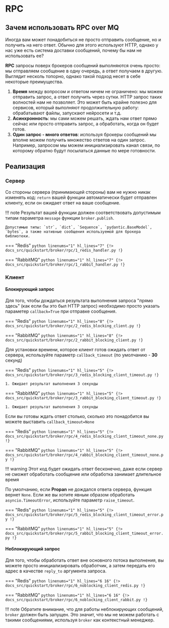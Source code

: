 # RPC

## Зачем использовать RPC over MQ

Иногда вам может понадобиться не просто отправить сообщение, но и получить на него ответ.
Обычно для этого используют HTTP, однако у нас уже есть система доставки сообщений, почему бы нам не использовать ее?

**RPC** запросы поверх брокеров сообщений выполняются очень просто: мы отправляем сообщение в одну очередь, а ответ получаем в другую.
Выглядит несколь топорно, однако такой подход несет в себе некоторые преимущества.

1. **Время** между вопросом и ответом ничем не ограничено: мы можем отправить запрос, а ответ получить через сутки. HTTP запрос таких волностей нам не позволяет.
    Это может быть крайне полезно для сервисов, который выполняют продолжительную работу: обрабатывают файлы, запускают нейросети и т.д.
2. **Асинхронность**: мы сами можем решать, ждать нам ответ прямо сейчас или просто отправить запрос, а обработать, когда он будет готов.
3. **Один запрос - много ответов**: используя брокеры сообщений мы вполне можем получить множество ответов на один запрос. Например, запросом мы можем инициализировать канал связи, по которому обратно будут посылаться данные по мере готовности.

## Реализация

### Сервер

Со стороны сервера (принимающей стороны) вам не нужно никак изменять код: `return` вашей функции автоматически будет отправлен клиенту, если он ожидает ответ на ваше сообщение.

!!! note
    Результат вашей функции должен соответствовать допустимым типам параметра `message` функции `broker.publish`.

    Допустимые типы: `str`, `dict`, `Sequence`, `pydantic.BaseModel`, `bytes`, а также нативные сообщения используемой для брокера библиотеки.

=== "Redis"
    ```python linenums="1" hl_lines="7"
    {!> docs_src/quickstart/broker/rpc/1_redis_handler.py !}
    ```

=== "RabbitMQ"
    ```python linenums="1" hl_lines="7"
    {!> docs_src/quickstart/broker/rpc/1_rabbit_handler.py !}
    ```

### Клиент

#### Блокирующий запрос

Для того, чтобы дождаться результата выполнения запроса "прямо здесь" (как если бы это был HTTP запрос) необходимо просто указать
параметер `callback=True` при отправке сообщения.

=== "Redis"
    ```python linenums="1" hl_lines="8"
    {!> docs_src/quickstart/broker/rpc/2_redis_blocking_client.py !}
    ```

=== "RabbitMQ"
    ```python linenums="1" hl_lines="8"
    {!> docs_src/quickstart/broker/rpc/2_rabbit_blocking_client.py !}
    ```

Для установки времени, которое клиент готов ожидать ответ от сервера, используйте параметр `callback_timeout` (по умолчанию - **30** секунд)

=== "Redis"
    ```python linenums="1" hl_lines="5"
    {!> docs_src/quickstart/broker/rpc/3_redis_blocking_client_timeout.py !}
    ```

    1. Ожидает результат выполнения 3 секунды

=== "RabbitMQ"
    ```python linenums="1" hl_lines="5"
    {!> docs_src/quickstart/broker/rpc/3_rabbit_blocking_client_timeout.py !}
    ```

    1. Ожидает результат выполнения 3 секунды

Если вы готовы ждать ответ столько, сколько это понадобится вы можете выставить `callback_timeout=None`

=== "Redis"
    ```python linenums="1" hl_lines="5"
    {!> docs_src/quickstart/broker/rpc/4_redis_blocking_client_timeout_none.py !}
    ```

=== "RabbitMQ"
    ```python linenums="1" hl_lines="5"
    {!> docs_src/quickstart/broker/rpc/4_rabbit_blocking_client_timeout_none.py !}
    ```

!!! warning
    Этот код будет ожидать ответ бесконечно, даже если сервер не сможет обработать сообщение или обработка занимает длительное время

По умолчанию, если **Propan** не дождался ответа сервера, функция вернет `None`. Если же вы хотите явным образом обработать `asyncio.TimeoutError`,
используйте параметр `raise_timeout`.

=== "Redis"
    ```python linenums="1" hl_lines="5"
    {!> docs_src/quickstart/broker/rpc/5_redis_blocking_client_timeout_error.py !}
    ```

=== "RabbitMQ"
    ```python linenums="1" hl_lines="5"
    {!> docs_src/quickstart/broker/rpc/5_rabbit_blocking_client_timeout_error.py !}
    ```

#### Неблокирующий запрос

Для того, чтобы обработать ответ вне основного потока выполнения, вы можете просто инициализировать обработчик, а затем передать его адрес в качестве `reply_to` аргумента запроса.

=== "Redis"
    ```python linenums="1" hl_lines="6 16"
    {!> docs_src/quickstart/broker/rpc/6_noblocking_client_redis.py !}
    ```

=== "RabbitMQ"
    ```python linenums="1" hl_lines="6 16"
    {!> docs_src/quickstart/broker/rpc/6_noblocking_client_rabbit.py !}
    ```

!!! note
    Обратите внимание, что для работы неблокирующих сообщений, `broker` должен быть запущен. Это значит, что мы не можем
    работать с такими сообщениями, используя `broker` как контекстный менеджер.
